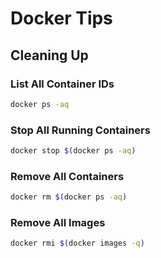 # Docker Tips

## Cleaning Up

### List All Container IDs

```bash
docker ps -aq
```

### Stop All Running Containers

```bash
docker stop $(docker ps -aq)
```

### Remove All Containers

```bash
docker rm $(docker ps -aq)
```

### Remove All Images

```bash
docker rmi $(docker images -q)
```
